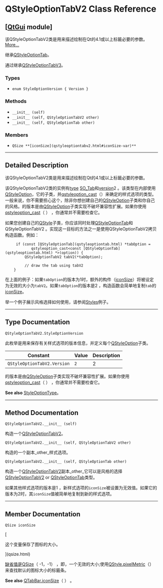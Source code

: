 # QStyleOptionTabV2 Class Reference

## [[QtGui](index.htm) module]

该QStyleOptionTabV2类是用来描述绘制在Qt的4.1或以上标籤必要的参数。[More...](#details)

继承[QStyleOptionTab](qstyleoptiontab.html)。

通过继承[QStyleOptionTabV3](qstyleoptiontabv3.html)。

### Types

*   `enum StyleOptionVersion { Version }`

### Methods

*   `__init__ (self)`
*   `__init__ (self, QStyleOptionTabV2 other)`
*   `__init__ (self, QStyleOptionTab other)`

### Members

*   `QSize **[iconSize](qstyleoptiontabv2.html#iconSize-var)**`

* * *

## Detailed Description

该QStyleOptionTabV2类是用来描述绘制在Qt的4.1或以上标籤必要的参数。

该QStyleOptionTabV2类的实例有[type](qstyleoption.html#type-varx) [SO_Tab](qstyleoption.html#OptionType-enum)和[version](qstyleoption.html#version-var)2 。该类型在内部使用[QStyleOption](qstyleoption.html)，它的子类，并[qstyleoption_cast](qstyleoption.html#qstyleoption_cast)（）来确定的样式选项的类型。一般来说，你不需要担心这个，除非你想创建自己的[QStyleOption](qstyleoption.html)子类和你自己的风格。的版本是由[QStyleOption](qstyleoption.html)子类实现不破坏兼容性扩展。如果你使用[qstyleoption_cast](qstyleoption.html#qstyleoption_cast)（ ） ，你通常并不需要检查它。

如果您创建自己的[QStyle](qstyle.html)子类，你应该同时处理[QStyleOptionTab](qstyleoptiontab.html)和QStyleOptionTabV2 。实现这一目标的方法之一是使用QStyleOptionTabV2拷贝构造函数。例如：

```
     if (const [QStyleOptionTab](qstyleoptiontab.html) *tabOption =
            qstyleoption_cast<const [QStyleOptionTab](qstyleoptiontab.html) *>(option)) {
         QStyleOptionTabV2 tabV2(*tabOption);

         // draw the tab using tabV2
    }

```

在上面的例子：如果`tabOption`的版本为1时，额外的构件（[iconSize](qstyleoptiontabv2.html#iconSize-var)）将被设定为无效的大小为`tabV2`。如果`tabOption`的版本是2 ，构造函数会简单地复制`tab`的[iconSize](qstyleoptiontabv2.html#iconSize-var)。

举一个例子展示风格选择如何使用，请参阅[Styles](index.htm)例子。

* * *

## Type Documentation

```
QStyleOptionTabV2.StyleOptionVersion
```

此枚举是用来保存有关样式选项的版本信息，并定义每个[QStyleOption](qstyleoption.html)子类。

| Constant | Value | Description |
| --- | --- | --- |
| `QStyleOptionTabV2.Version` | `2` | 2 |

的版本是由[QStyleOption](qstyleoption.html)子类实现不破坏兼容性扩展。如果你使用[qstyleoption_cast](qstyleoption.html#qstyleoption_cast)（ ） ，你通常并不需要检查它。

**See also** [StyleOptionType](qstyleoptiontab.html#StyleOptionType-enum)。

* * *

## Method Documentation

```
QStyleOptionTabV2.__init__ (self)
```

构造一个[QStyleOptionTabV2](qstyleoptiontabv2.html)。

```
QStyleOptionTabV2.__init__ (self, QStyleOptionTabV2 other)
```

构造的一个副本_other_样式选项。

```
QStyleOptionTabV2.__init__ (self, QStyleOptionTab other)
```

构造一个[QStyleOptionTabV2](qstyleoptiontabv2.html)副本_other_它可以是风格的选择[QStyleOptionTabV2](qstyleoptiontabv2.html) or [QStyleOptionTab](qstyleoptiontab.html)类型。

如果其他样式选项的版本是1 ，新样式选项的`iconSize`被设置为无效值。如果它的版本为2时，其`iconSize`值被简单地复制到新的样式选项。

* * *

## Member Documentation

```
QSize iconSize
```

[

这个变量保存了图标的大小。

](qsize.html)

[缺省值是](qsize.html)[QSize](qsize.html)（ -1，-1） ，即，一个无效的大小;使用[QStyle.pixelMetric](qstyle.html#pixelMetric)（）来查找默认的图标大小的标籤条。

**See also** [QTabBar.iconSize](qtabbar.html#iconSize-prop)（ ） 。